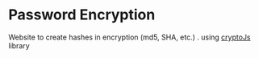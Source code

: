 # Password Encryption
Website to create hashes in encryption (md5, SHA, etc.) .
using [cryptoJs](https://github.com/brix/crypto-js) library

